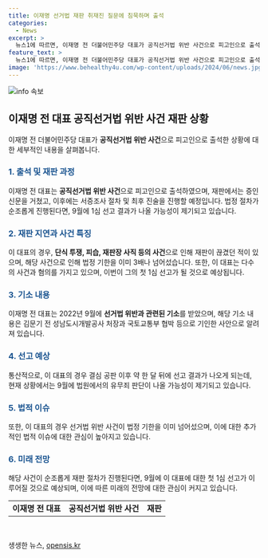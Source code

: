 ```yaml
---
title: 이재명 선거법 재판 취재진 질문에 침묵하며 출석
categories:
  - News
excerpt: >
  뉴스1에 따르면, 이재명 전 더불어민주당 대표가 공직선거법 위반 사건으로 피고인으로 출석한 가운데, 8·18 민주당 전당대회 때 대표직을 내려놓은 후 1심 선고가 9월에 나올 것이 예상된다. 이 전 대표는 취재진의 질문에 답하지 않고 법정으로 향했으며, 현재 7개 사건·11개 혐의로 4개의 재판을 받고 있다. 또한 선거법 위반 사건은 법정 기한의 3배를 이미 넘어섰는데, 단식 투쟁과 흉기 피습 등이 재판을 지연시킨 것으로 보인다. 2022년 9월에는 선거법상 허위 사실 공표 혐의로 기소되기도 했다.
feature_text: >
  뉴스1에 따르면, 이재명 전 더불어민주당 대표가 공직선거법 위반 사건으로 피고인으로 출석한 가운데, 8·18 민주당 전당대회 때 대표직을 내려놓은 후 1심 선고가 9월에 나올 것이 예상된다. 이 전 대표는 취재진의 질문에 답하지 않고 법정으로 향했으며, 현재 7개 사건·11개 혐의로 4개의 재판을 받고 있다. 또한 선거법 위반 사건은 법정 기한의 3배를 이미 넘어섰는데, 단식 투쟁과 흉기 피습 등이 재판을 지연시킨 것으로 보인다. 2022년 9월에는 선거법상 허위 사실 공표 혐의로 기소되기도 했다.
image: 'https://www.behealthy4u.com/wp-content/uploads/2024/06/news.jpg'
---
```


<p><img src="https://www.behealthy4u.com/wp-content/uploads/2024/06/news.jpg" alt="info 속보" /></p>

<h2 data-ke-size="size26">이재명 전 대표 공직선거법 위반 사건 재판 상황</h2>

<p data-ke-size="size16">이재명 전 더불어민주당 대표가 <b>공직선거법 위반 사건</b>으로 피고인으로 출석한 상황에 대한 세부적인 내용을 살펴봅니다.</p>

<h3><b><span style="color: #1a5490;">1. 출석 및 재판 과정</span></b></h3>

<p data-ke-size="size16">이재명 전 대표는 <b>공직선거법 위반 사건</b>으로 피고인으로 출석하였으며, 재판에서는 증인신문을 거쳤고, 이후에는 서증조사 절차 및 최후 진술을 진행할 예정입니다. 법정 절차가 순조롭게 진행된다면, 9월에 1심 선고 결과가 나올 가능성이 제기되고 있습니다.</p>

<h3><b><span style="color: #1a5490;">2. 재판 지연과 사건 특징</span></b></h3>

<p data-ke-size="size16">이 대표의 경우, <b>단식 투쟁, 피습, 재판장 사직 등의 사건</b>으로 인해 재판이 끊겼던 적이 있으며, 해당 사건으로 인해 법정 기한을 이미 3배나 넘어섰습니다. 또한, 이 대표는 다수의 사건과 혐의를 가지고 있으며, 이번이 그의 첫 1심 선고가 될 것으로 예상됩니다.</p>

<h3><b><span style="color: #1a5490;">3. 기소 내용</span></b></h3>

<p data-ke-size="size16">이재명 전 대표는 2022년 9월에 <b>선거법 위반과 관련된 기소</b>를 받았으며, 해당 기소 내용은 김문기 전 성남도시개발공사 처장과 국토교통부 협박 등으로 기인한 사안으로 알려져 있습니다.</p>

<h3><b><span style="color: #1a5490;">4. 선고 예상</span></b></h3>

<p data-ke-size="size16">통산적으로, 이 대표의 경우 결심 공판 이후 약 한 달 뒤에 선고 결과가 나오게 되는데, 현재 상황에서는 9월에 법원에서의 유무죄 판단이 나올 가능성이 제기되고 있습니다.</p>

<h3><b><span style="color: #1a5490;">5. 법적 이슈</span></b></h3>

<p data-ke-size="size16">또한, 이 대표의 경우 선거법 위반 사건이 법정 기한을 이미 넘어섰으며, 이에 대한 추가적인 법적 이슈에 대한 관심이 높아지고 있습니다.</p>

<h3><b><span style="color: #1a5490;">6. 미래 전망</span></b></h3>

<p data-ke-size="size16">해당 사건이 순조롭게 재판 절차가 진행된다면, 9월에 이 대표에 대한 첫 1심 선고가 이루어질 것으로 예상되며, 이에 따른 미래의 전망에 대한 관심이 커지고 있습니다.</p>

<table>
    <tbody>
        <tr>
            <td style="text-align: center; height: 17px;"><b>이재명 전 대표</b></td>
            <td style="text-align: center; height: 17px;"><b>공직선거법 위반 사건</b></td>
            <td style="text-align: center; height: 17px;"><b>재판</b></td>
        </tr>
    </tbody>
</table>

<p data-ke-size="size16">&nbsp;</p>
생생한 뉴스, <a href="https://opensis.kr" rel="dofollow">opensis.kr</a>



